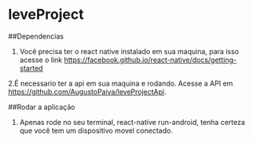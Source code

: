 # leveProject

##Dependencias

1. Você precisa ter o react native instalado em sua maquina, para isso acesse o link https://facebook.github.io/react-native/docs/getting-started

2.É necessario ter a api em sua maquina e rodando. Acesse a API em https://github.com/AugustoPaiva/leveProjectApi.

##Rodar a aplicação

1. Apenas rode no seu terminal, react-native run-android, tenha certeza que você tem um dispositivo movel conectado.

